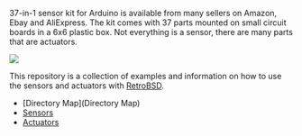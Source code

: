 37-in-1 sensor kit for Arduino is available from many sellers
on Amazon, Ebay and AliExpress. The kit comes with 37 parts
mounted on small circuit boards in a 6x6 plastic box.
Not everything is a sensor, there are many parts that are actuators.

![](https://raw.githubusercontent.com/wiki/sergev/RetroBSD-and-37-Sensor-Kit/binaries/37-in-1-sensor-kit.jpg)

This repository is a collection of examples and information on
how to use the sensors and actuators with [RetroBSD](http://retrobsd.org).

* [Directory Map](Directory Map)
* [Sensors](Sensors)
* [Actuators](Actuators)
